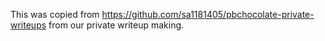 This was copied from https://github.com/sa1181405/pbchocolate-private-writeups from our private writeup making.

